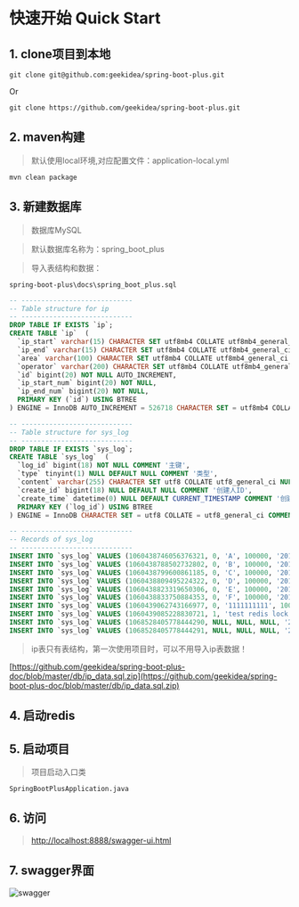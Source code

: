 # 快速开始 Quick Start

## 1. clone项目到本地

```shell script
git clone git@github.com:geekidea/spring-boot-plus.git
```
Or
```shell script
git clone https://github.com/geekidea/spring-boot-plus.git
```

## 2. maven构建
> 默认使用local环境,对应配置文件：application-local.yml
```shell script
mvn clean package
```

## 3. 新建数据库
> 数据库MySQL

> 默认数据库名称为：spring_boot_plus

> 导入表结构和数据：

    spring-boot-plus\docs\spring_boot_plus.sql
    
```sql
-- ----------------------------
-- Table structure for ip
-- ----------------------------
DROP TABLE IF EXISTS `ip`;
CREATE TABLE `ip`  (
  `ip_start` varchar(15) CHARACTER SET utf8mb4 COLLATE utf8mb4_general_ci NOT NULL,
  `ip_end` varchar(15) CHARACTER SET utf8mb4 COLLATE utf8mb4_general_ci NOT NULL,
  `area` varchar(100) CHARACTER SET utf8mb4 COLLATE utf8mb4_general_ci NOT NULL,
  `operator` varchar(200) CHARACTER SET utf8mb4 COLLATE utf8mb4_general_ci NOT NULL,
  `id` bigint(20) NOT NULL AUTO_INCREMENT,
  `ip_start_num` bigint(20) NOT NULL,
  `ip_end_num` bigint(20) NOT NULL,
  PRIMARY KEY (`id`) USING BTREE
) ENGINE = InnoDB AUTO_INCREMENT = 526718 CHARACTER SET = utf8mb4 COLLATE = utf8mb4_general_ci ROW_FORMAT = Dynamic;

-- ----------------------------
-- Table structure for sys_log
-- ----------------------------
DROP TABLE IF EXISTS `sys_log`;
CREATE TABLE `sys_log`  (
  `log_id` bigint(18) NOT NULL COMMENT '主键',
  `type` tinyint(1) NULL DEFAULT NULL COMMENT '类型',
  `content` varchar(255) CHARACTER SET utf8 COLLATE utf8_general_ci NULL DEFAULT NULL COMMENT '内容',
  `create_id` bigint(18) NULL DEFAULT NULL COMMENT '创建人ID',
  `create_time` datetime(0) NULL DEFAULT CURRENT_TIMESTAMP COMMENT '创建时间',
  PRIMARY KEY (`log_id`) USING BTREE
) ENGINE = InnoDB CHARACTER SET = utf8 COLLATE = utf8_general_ci COMMENT = '系统日志' ROW_FORMAT = Dynamic;

-- ----------------------------
-- Records of sys_log
-- ----------------------------
INSERT INTO `sys_log` VALUES (1060438746056376321, 0, 'A', 100000, '2018-11-08 15:41:58');
INSERT INTO `sys_log` VALUES (1060438788502732802, 0, 'B', 100000, '2018-11-08 15:42:08');
INSERT INTO `sys_log` VALUES (1060438799600861185, 0, 'C', 100000, '2018-11-08 15:42:10');
INSERT INTO `sys_log` VALUES (1060438809495224322, 0, 'D', 100000, '2018-11-08 15:42:13');
INSERT INTO `sys_log` VALUES (1060438823319650306, 0, 'E', 100000, '2018-11-08 15:42:16');
INSERT INTO `sys_log` VALUES (1060438833750884353, 0, 'F', 100000, '2018-11-08 15:42:18');
INSERT INTO `sys_log` VALUES (1060439062743166977, 0, '1111111111', 100000, '2018-11-08 15:43:13');
INSERT INTO `sys_log` VALUES (1060439085228830721, 1, 'test redis lock ffbb79f6-9efe-4608-b204-fde5279b107f', 100000, '2018-11-16 16:46:35');
INSERT INTO `sys_log` VALUES (1068528405778444290, NULL, NULL, NULL, '2018-11-30 23:33:21');
INSERT INTO `sys_log` VALUES (1068528405778444291, NULL, NULL, NULL, '2018-11-30 23:33:21');

```
> ip表只有表结构，第一次使用项目时，可以不用导入ip表数据！

[https://github.com/geekidea/spring-boot-plus-doc/blob/master/db/ip_data.sql.zip](https://github.com/geekidea/spring-boot-plus-doc/blob/master/db/ip_data.sql.zip)

## 4. 启动redis

## 5. 启动项目
> 项目启动入口类
```text
SpringBootPlusApplication.java
```

## 6. 访问
> [http://localhost:8888/swagger-ui.html](http://localhost:8888/swagger-ui.html)

## 7. swagger界面
![swagger](https://geekidea.oss-cn-chengdu.aliyuncs.com/spring-boot-plus/img/sys-log-swagger.png)
